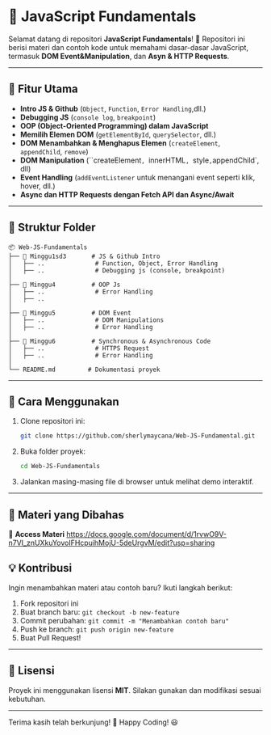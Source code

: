 # 📘 JavaScript Fundamentals

Selamat datang di repositori **JavaScript Fundamentals**! 🚀
Repositori ini berisi materi dan contoh kode untuk memahami dasar-dasar JavaScript, termasuk **DOM Event&Manipulation**, dan **Asyn & HTTP Requests**.

---

## 📌 Fitur Utama

- **Intro JS & Github** (`Object`, `Function`, `Error Handling`,dll.)
- **Debugging JS** (`console log`, `breakpoint`)
- **OOP (Object-Oriented Programming) dalam JavaScript**
- **Memilih Elemen DOM** (`getElementById`, `querySelector`, dll.)
- **DOM Menambahkan & Menghapus Elemen** (`createElement`, `appendChild`, `remove`)
- **DOM Manipulation** (``createElement`, `innerHTML`, `style`,`appendChild`, dll)
- **Event Handling** (`addEventListener` untuk menangani event seperti klik, hover, dll.)
- **Async dan HTTP Requests dengan Fetch API dan Async/Await**

---

## 📂 Struktur Folder

```
📦 Web-JS-Fundamentals
├── 📁 Minggu1sd3       # JS & Github Intro
│   ├── ..              # Function, Object, Error Handling
│   ├── ..              # Debugging js (console, breakpoint)
│
├── 📁 Minggu4          # OOP Js
│   ├── ..              # Error Handling
│   ├── ..
│
├── 📁 Minggu5          # DOM Event
│   ├── ..              # DOM Manipulations
│   ├── ..              # Error Handling
│
├── 📁 Minggu6          # Synchronous & Asynchronous Code
│   ├── ..              # HTTPS Request
│   ├── ..              # Error Handling
│
└── README.md         # Dokumentasi proyek
```

---

## 🚀 Cara Menggunakan

1. Clone repositori ini:
   ```bash
   git clone https://github.com/sherlymaycana/Web-JS-Fundamental.git
   ```
2. Buka folder proyek:
   ```bash
   cd Web-JS-Fundamentals
   ```
3. Jalankan masing-masing file di browser untuk melihat demo interaktif.

---

## 🎯 Materi yang Dibahas

📌 **Access Materi**
https://docs.google.com/document/d/1rvwO9V-n7VI_znUXkuYovoIFHcpuihMojU-5deUrgvM/edit?usp=sharing

## 💡 Kontribusi

Ingin menambahkan materi atau contoh baru? Ikuti langkah berikut:

1. Fork repositori ini
2. Buat branch baru: `git checkout -b new-feature`
3. Commit perubahan: `git commit -m "Menambahkan contoh baru"`
4. Push ke branch: `git push origin new-feature`
5. Buat Pull Request!

---

## 📜 Lisensi

Proyek ini menggunakan lisensi **MIT**. Silakan gunakan dan modifikasi sesuai kebutuhan.

---

Terima kasih telah berkunjung! 🎉 Happy Coding! 😃
